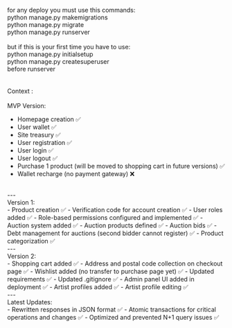 for any deploy you must use this commands:
</br>
python manage.py makemigrations
</br>
python manage.py migrate
</br>
python manage.py runserver
</br>
</br>
but if this is your first time you have to use:
</br>
python manage.py initialsetup
</br>
python manage.py createsuperuser
</br>
before runserver
</br>
</br>
</br>
Context :
</br>
</br>
MVP Version:
</br>
- Homepage creation ✅  
- User wallet ✅  
- Site treasury ✅  
- User registration ✅  
- User login ✅  
- User logout ✅  
- Purchase 1 product (will be moved to shopping cart in future versions) ✅  
- Wallet recharge (no payment gateway) ❌  
</br>
---
</br>
Version 1:
</br>
- Product creation ✅  
- Verification code for account creation ✅  
- User roles added ✅  
- Role-based permissions configured and implemented ✅  
- Auction system added ✅  
- Auction products defined ✅  
- Auction bids ✅  
- Debt management for auctions (second bidder cannot register) ✅  
- Product categorization ✅  
</br>
---
</br>
Version 2:
</br>
- Shopping cart added ✅  
- Address and postal code collection on checkout page ✅  
- Wishlist added (no transfer to purchase page yet) ✅  
- Updated requirements ✅  
- Updated .gitignore ✅  
- Admin panel UI added in deployment ✅  
- Artist profiles added ✅  
- Artist profile editing ✅  
</br>
---
</br>
Latest Updates:
</br>
- Rewritten responses in JSON format ✅  
- Atomic transactions for critical operations and changes ✅  
- Optimized and prevented N+1 query issues ✅
